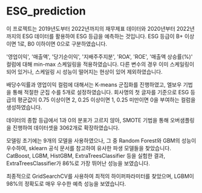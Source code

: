 # ESG_prediction
이 프로젝트는 2019년도부터 2022년까지의 재무제표 데이터와 2020년부터 2022년까지의 ESG 데이터를 활용하여 ESG 등급을 예측하는 것입니다. ESG 등급이 B+ 이상이면 1로, B0 이하이면 0으로 구분하였습니다.

'영업이익', '매출액', '당기순이익', '지배주주지분', 'ROA', 'ROE', '매출액 상승률(%)' 컬럼에 대해 min-max 스케일링을 적용하였습니다. 다른 변수의 경우 이미 스케일링이 되어 있거나, 스케일링 시 성능이 떨어지는 현상이 있어 제외하였습니다.

배당수익률과 영업이익 컬럼에 대해서는 K-means 군집화를 진행하였고, 엘보우 기법을 통해 적절한 군집 수를 5개로 설정하였습니다. 회사명의 첫 글자를 기준으로 ESG 등급의 평균값이 0.75 이상이면 2, 0.25 이상이면 1, 0.25 미만이면 0을 부여하는 컬럼을 생성하였습니다.

데이터의 종합 등급에서 1과 0의 분포가 고르지 않아, SMOTE 기법을 통해 오버샘플링을 진행하여 데이터셋을 3062개로 확장하였습니다.

모델링 초기에는 9개의 모델을 사용하였으나, 그 중 Random Forest와 GBM의 성능이 우수하여, sklearn 공식 문서를 참고하여 유사한 파생 모델들을 찾았습니다. CatBoost, LGBM, HistGBM, ExtraTreesClassifier 등을 실험한 결과, ExtraTreesClassifier가 86%로 가장 뛰어난 성능을 보였습니다.

최종적으로 GridSearchCV를 사용하여 최적의 하이퍼파라미터를 찾았으며, LGBM이 98%의 정확도로 매우 우수한 예측 성능을 보였습니다.
